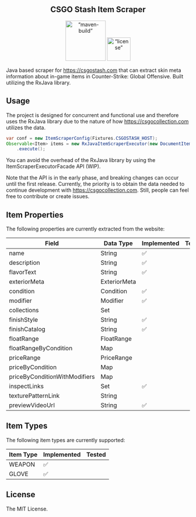 <center><h2>CSGO Stash Item Scraper</h2></center>
<p align="center">
<img src="https://github.com/csgocollection/csgostash-item-scraper/actions/workflows/maven-build.yml/badge.svg?branch=main" alt=“maven-build” width="110">
<img src="https://img.shields.io/github/license/csgocollection/csgostash-item-scraper" alt=“license” width="64">
</p>

Java based scraper for https://csgostash.com that can extract skin meta information about in-game items in Counter-Strike: Global
Offensive. Built utilizing the RxJava library.

## Usage

The project is designed for concurrent and functional use and therefore uses the RxJava library
due to the nature of how https://csgocollection.com utilizes the data.

```java
var conf = new ItemScraperConfig(Fixtures.CSGOSTASH_HOST);
Observable<Item> items = new RxJavaItemScraperExecutor(new DocumentItemScraper(), conf)
    .execute();
```

You can avoid the overhead of the RxJava library by using the ItemScraperExecutorFacade API (WIP).

Note that the API is in the early phase, and breaking changes can occur
until the first release. Currently, the priority is to obtain the data needed
to continue development with https://csgocollection.com.
Still, people can feel free to contribute or create issues.

## Item Properties

The following properties are currently extracted from the website:

| Field                         | Data Type        | Implemented| Tested |
|-------------------------------|------------------|------------|--------|
| name                          | String           | ✅          |
| description                   | String           | ✅          |
| flavorText                    | String           | ✅          |
| exteriorMeta                  | ExteriorMeta     |            |
| condition                     | Condition        | ✅          |
| modifier                      | Modifier         | ✅          |
| collections                   | Set              |            |
| finishStyle                   | String           | ✅          |
| finishCatalog                 | String           | ✅          |
| floatRange                    | FloatRange       |            |
| floatRangeByCondition         | Map              |            |
| priceRange                    | PriceRange       |            |
| priceByCondition              | Map              |            |
| priceByConditionWithModifiers | Map              |            |
| inspectLinks                  | Set<InspectLink> | ✅          |
| texturePatternLink            | String           |            |
| previewVideoUrl               | String           | ✅          |


## Item Types

The following item types are currently supported:

| Item Type | Implemented            | Tested |
|-----------|------------------------|--------|
| WEAPON    | ✅                      |        |
| GLOVE     | ✅                      |        |

## License

The MIT License.
